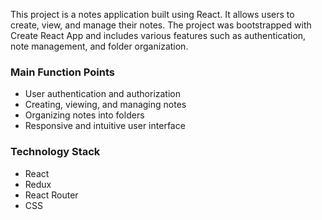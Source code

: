 This project is a notes application built using React. It allows users to create, view, and manage their notes. The project was bootstrapped with Create React App and includes various features such as authentication, note management, and folder organization.

### Main Function Points
- User authentication and authorization
- Creating, viewing, and managing notes
- Organizing notes into folders
- Responsive and intuitive user interface

### Technology Stack
- React
- Redux
- React Router
- CSS

